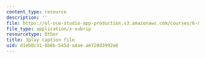 ```yaml
---
content_type: resource
description: ''
file: https://ol-ocw-studio-app-production.s3.amazonaws.com/courses/6-858-computer-systems-security-fall-2014/d1eb0c318b8b545da4aea6720d3992e6_2PO8h1pVW50.vtt
file_type: application/x-subrip
resourcetype: Other
title: 3play caption file
uid: d1eb0c31-8b8b-545d-a4ae-a6720d3992e6
---
```

